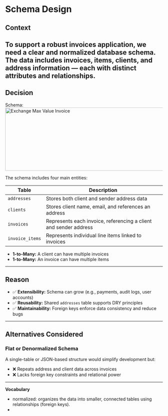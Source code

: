 # Schema Design

## Context

To support a robust invoices application, we need a clear and normalized database schema.
The data includes invoices, items, clients, and address information — each with distinct attributes and relationships.
---

## Decision

Schema:
<img width="960" height="202" alt="Exchange Max Value Invoice" src="https://github.com/user-attachments/assets/c0dab431-769e-4171-a904-5618a30b23b4" />


The schema includes four main entities:

| Table           | Description                                                 |
|------------------|-------------------------------------------------------------|
| `addresses`     | Stores both client and sender address data                   |
| `clients`       | Stores client name, email, and references an address         |
| `invoices`      | Represents each invoice, referencing a client and sender address |
| `invoice_items` | Represents individual line items linked to invoices         |

- **1-to-Many:** A client can have multiple invoices
- **1-to-Many:** An invoice can have multiple items

---

## Reason

- ✅ **Extensibility:** Schema can grow (e.g., payments, audit logs, user accounts)
- ✅ **Reusability:** Shared `addresses` table supports DRY principles
- ✅ **Maintainability:** Foreign keys enforce data consistency and reduce bugs

---

## Alternatives Considered

### Flat or Denormalized Schema

A single-table or JSON-based structure would simplify development but:

- ❌ Repeats address and client data across invoices
- ❌ Lacks foreign key constraints and relational power

---

**Vocabulary**
- normalized: organizes the data into smaller, connected tables using relationships (foreign keys).
- 
